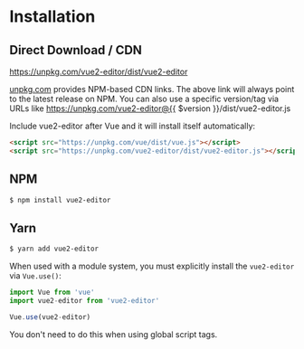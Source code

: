 # Installation

## Direct Download / CDN

https://unpkg.com/vue2-editor/dist/vue2-editor 

[unpkg.com](https://unpkg.com) provides NPM-based CDN links. The above link will always point to the latest release on NPM. You can also use a specific version/tag via URLs like https://unpkg.com/vue2-editor@{{ $version }}/dist/vue2-editor.js
 
Include vue2-editor after Vue and it will install itself automatically:

```html
<script src="https://unpkg.com/vue/dist/vue.js"></script>
<script src="https://unpkg.com/vue2-editor/dist/vue2-editor.js"></script>
```

## NPM

```sh
$ npm install vue2-editor
```

## Yarn

```sh
$ yarn add vue2-editor
```

When used with a module system, you must explicitly install the `vue2-editor` via `Vue.use()`:

```javascript
import Vue from 'vue'
import vue2-editor from 'vue2-editor'

Vue.use(vue2-editor)
```

You don't need to do this when using global script tags.

